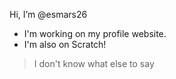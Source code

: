 Hi, I’m @esmars26
* I'm working on my profile website.
* I'm also on Scratch!
>I don't know what else to say
